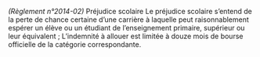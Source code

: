 _(Règlement n°2014-02)_ Préjudice scolaire
Le préjudice scolaire s’entend de la perte de chance certaine d’une carrière à laquelle peut raisonnablement espérer un élève ou un étudiant de l’enseignement primaire, supérieur ou leur équivalent ;
L’indemnité à allouer est limitée à douze mois de bourse officielle de la catégorie correspondante.